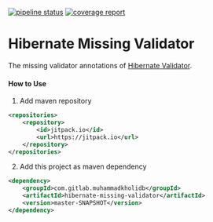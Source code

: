 <a href="https://gitlab.com/muhammadkholidb/hibernate-missing-validator/-/pipelines" target="_blank"><img alt="pipeline status" src="https://gitlab.com/muhammadkholidb/hibernate-missing-validator/badges/master/pipeline.svg" /></a> 
<a href="https://gitlab.com/muhammadkholidb/hibernate-missing-validator/-/jobs" target="_blank"><img alt="coverage report" src="https://gitlab.com/muhammadkholidb/hibernate-missing-validator/badges/master/coverage.svg" /></a> 

# Hibernate Missing Validator

The missing validator annotations of [Hibernate Validator](https://hibernate.org/validator/).


#### How to Use
1. Add maven repository
```xml
<repositories>
    <repository>
        <id>jitpack.io</id>
        <url>https://jitpack.io</url>
    </repository>
</repositories>
```

2. Add this project as maven dependency
```xml
<dependency>
    <groupId>com.gitlab.muhammadkholidb</groupId>
    <artifactId>hibernate-missing-validator</artifactId>
    <version>master-SNAPSHOT</version>
</dependency>
```
